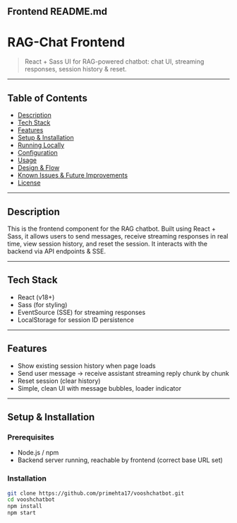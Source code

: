 
## Frontend README.md

# RAG-Chat Frontend

> React + Sass UI for RAG-powered chatbot: chat UI, streaming responses, session history & reset.

---

## Table of Contents

- [Description](#description)  
- [Tech Stack](#tech-stack)  
- [Features](#features)  
- [Setup & Installation](#setup--installation)  
- [Running Locally](#running-locally)  
- [Configuration](#configuration)  
- [Usage](#usage)  
- [Design & Flow](#design--flow)  
- [Known Issues & Future Improvements](#known-issues--future-improvements)  
- [License](#license)

---

## Description

This is the frontend component for the RAG chatbot. Built using React + Sass, it allows users to send messages, receive streaming responses in real time, view session history, and reset the session. It interacts with the backend via API endpoints & SSE.

---

## Tech Stack

- React (v18+)  
- Sass (for styling)  
- EventSource (SSE) for streaming responses  
- LocalStorage for session ID persistence  

---

## Features

- Show existing session history when page loads  
- Send user message → receive assistant streaming reply chunk by chunk  
- Reset session (clear history)  
- Simple, clean UI with message bubbles, loader indicator  

---

## Setup & Installation

### Prerequisites

- Node.js / npm  
- Backend server running, reachable by frontend (correct base URL set)  

### Installation

```bash
git clone https://github.com/primehta17/vooshchatbot.git
cd vooshchatbot
npm install
npm start
